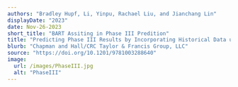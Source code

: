 ```yaml
---
authors: "Bradley Hupf, Li, Yinpu, Rachael Liu, and Jianchang Lin"
displayDate: "2023"
date: Nov-26-2023
short_title: "BART Assiting in Phase III Predition"
title: "Predicting Phase III Results by Incorporating Historical Data using BART Extensions"
blurb: "Chapman and Hall/CRC Taylor & Francis Group, LLC"
source: "https://doi.org/10.1201/9781003288640"
image:
  url: /images/PhaseIII.jpg
  alt: "PhaseIII"
---
```


